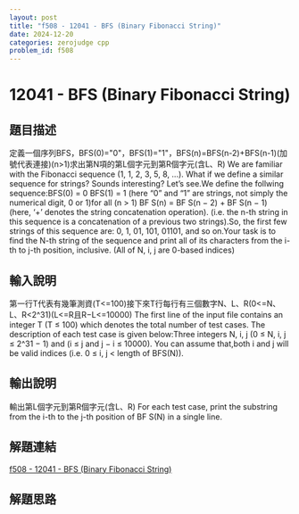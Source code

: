 ```yaml
---
layout: post
title: "f508 - 12041 - BFS (Binary Fibonacci String)"
date: 2024-12-20
categories: zerojudge cpp
problem_id: f508
---
```


# 12041 - BFS (Binary Fibonacci String)

## 題目描述

定義一個序列BFS，BFS(0)="0"，BFS(1)="1"，BFS(n)=BFS(n-2)+BFS(n-1)(加號代表連接)(n>1)求出第N項的第L個字元到第R個字元(含L、R)
We are familiar with the Fibonacci sequence (1, 1, 2, 3, 5, 8, ...). What if we define a similar sequence for strings? Sounds interesting? Let’s see.We define the follwing sequence:BFS(0) = 0 BFS(1) = 1 (here “0” and “1” are strings, not simply the numerical digit, 0 or 1)for all (n > 1) BF S(n) = BF S(n − 2) + BF S(n − 1) (here, ‘+’ denotes the string concatenation operation). (i.e. the n-th string in this sequence is a concatenation of a previous two strings).So, the first few strings of this sequence are: 0, 1, 01, 101, 01101, and so on.Your task is to find the N-th string of the sequence and print all of its characters from the i-th to j-th position, inclusive. (All of N, i, j are 0-based indices)

## 輸入說明

第一行T代表有幾筆測資(T<=100)接下來T行每行有三個數字N、L、R(0<=N、L、R<2^31)(L<=R且R−L<=10000)
The first line of the input file contains an integer T (T ≤ 100) which denotes the total number of test cases. The description of each test case is given below:Three integers N, i, j (0 ≤ N, i, j ≤ 2^31 − 1) and (i ≤ j and j − i ≤ 10000). You can assume that,both i and j will be valid indices (i.e. 0 ≤ i, j < length of BFS(N)).

## 輸出說明

輸出第L個字元到第R個字元(含L、R)
For each test case, print the substring from the i-th to the j-th position of BF S(N) in a single line.

## 解題連結

[f508 - 12041 - BFS (Binary Fibonacci String)](https://zerojudge.tw/ShowProblem?problemid=f508)

## 解題思路

